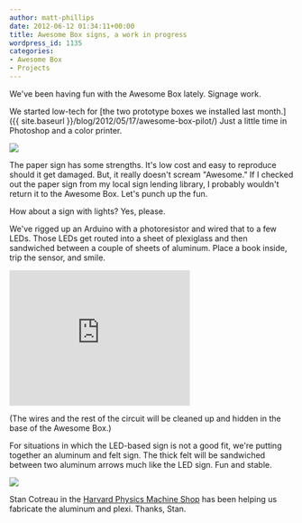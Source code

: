 ```yaml
---
author: matt-phillips
date: 2012-06-12 01:34:11+00:00
title: Awesome Box signs, a work in progress
wordpress_id: 1135
categories:
- Awesome Box
- Projects
---
```


We've been having fun with the Awesome Box lately. Signage work.

We started low-tech for [the two prototype boxes we installed last month.]({{ site.baseurl }}/blog/2012/05/17/awesome-box-pilot/) Just a little time in Photoshop and a color printer.

![](https://lil-blog-media.s3.amazonaws.com/2012/06/IMG_0240-e1339469087348.jpg)

The paper sign has some strengths. It's low cost and easy to reproduce should it get damaged. But, it really doesn't scream "Awesome." If I checked out the paper sign from my local sign lending library, I probably wouldn't return it to the Awesome Box. Let's punch up the fun.

How about a sign with lights? Yes, please.

We've rigged up an Arduino with a photoresistor and wired that to a few LEDs. Those LEDs get routed into a sheet of plexiglass and then sandwiched between a couple of sheets of aluminum. Place a book inside, trip the sensor, and smile.

<div class="embed-container"><iframe title="Awesome Box" width="320" height="240" src="http://player.vimeo.com/video/43864998?title=0&byline=0&portrait=0" frameborder="0" allowfullscreen></iframe></div>

(The wires and the rest of the circuit will be cleaned up and hidden in the base of the Awesome Box.)

For situations in which the LED-based sign is not a good fit, we're putting together an aluminum and felt sign. The thick felt will be sandwiched between two aluminum arrows much like the LED sign. Fun and stable.

![](https://lil-blog-media.s3.amazonaws.com/2012/06/IMG_0237-e1339444055765.jpg)

Stan Cotreau in the [Harvard Physics Machine Shop](http://www.physics.harvard.edu/services/machineshop/) has been helping us fabricate the aluminum and plexi. Thanks, Stan.
